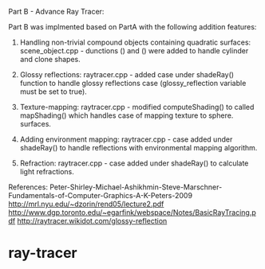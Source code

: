 

Part B - Advance Ray Tracer:

Part B was implmented based on PartA with the following addition features:

1) Handling non-trivial compound objects containing quadratic surfaces:
   scene_object.cpp - dunctions () and () were added to handle cylinder and clone shapes.
 
2) Glossy reflections:
   raytracer.cpp - added case under shadeRay() function to handle glossy reflections case (glossy_reflection variable must be set to true).

3) Texture-mapping:
   raytracer.cpp - modified computeShading() to called mapShading() which handles case of mapping texture to sphere.   surfaces.

4) Adding environment mapping:
   raytracer.cpp - case added under shadeRay() to handle reflections with environmental mapping algorithm.

5) Refraction:
   raytracer.cpp - case added under shadeRay() to calculate light refractions.

References:
Peter-Shirley-Michael-Ashikhmin-Steve-Marschner-Fundamentals-of-Computer-Graphics-A-K-Peters-2009
http://mrl.nyu.edu/~dzorin/rend05/lecture2.pdf
http://www.dgp.toronto.edu/~egarfink/webspace/Notes/BasicRayTracing.pdf
http://raytracer.wikidot.com/glossy-reflection
# ray-tracer
